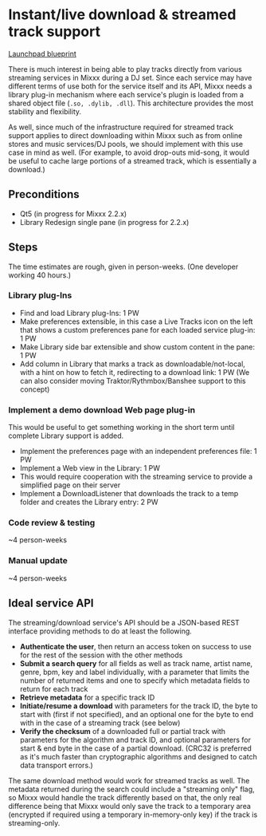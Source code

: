 # Instant/live download & streamed track support

[Launchpad
blueprint](https://blueprints.launchpad.net/mixxx/+spec/streamed-live-downloaded-tracks)

There is much interest in being able to play tracks directly from
various streaming services in Mixxx during a DJ set. Since each service
may have different terms of use both for the service itself and its API,
Mixxx needs a library plug-in mechanism where each service's plugin is
loaded from a shared object file (`.so, .dylib, .dll`). This
architecture provides the most stability and flexibility.

As well, since much of the infrastructure required for streamed track
support applies to direct downloading within Mixxx such as from online
stores and music services/DJ pools, we should implement with this use
case in mind as well. (For example, to avoid drop-outs mid-song, it
would be useful to cache large portions of a streamed track, which is
essentially a download.)

## Preconditions

  - Qt5 (in progress for Mixxx 2.2.x)
  - Library Redesign single pane (in progress for 2.2.x) 

## Steps

The time estimates are rough, given in person-weeks. (One developer
working 40 hours.)

### Library plug-Ins

  - Find and load Library plug-Ins: 1 PW 
  - Make preferences extensible, in this case a Live Tracks icon on the
    left that shows a custom preferences pane for each loaded service
    plug-in: 1 PW
  - Make Library side bar extensible and show custom content in the
    pane: 1 PW
  - Add column in Library that marks a track as downloadable/not-local,
    with a hint on how to fetch it, redirecting to a download link: 1 PW
    (We can also consider moving Traktor/Rythmbox/Banshee support to
    this concept)

### Implement a demo download Web page plug-in

This would be useful to get something working in the short term until
complete Library support is added.

  - Implement the preferences page with an independent preferences file:
    1 PW
  - Implement a Web view in the Library: 1 PW 
  - This would require cooperation with the streaming service to provide
    a simplified page on their server
  - Implement a DownloadListener that downloads the track to a temp
    folder and creates the Library entry: 2 PW

### Code review & testing

\~4 person-weeks

### Manual update

\~4 person-weeks

## Ideal service API

The streaming/download service's API should be a JSON-based REST
interface providing methods to do at least the following.

  - **Authenticate the user**, then return an access token on success to
    use for the rest of the session with the other methods
  - **Submit a search query** for all fields as well as track name,
    artist name, genre, bpm, key and label individually, with a
    parameter that limits the number of returned items and one to
    specify which metadata fields to return for each track
  - **Retrieve metadata** for a specific track ID
  - **Initiate/resume a download** with parameters for the track ID, the
    byte to start with (first if not specified), and an optional one for
    the byte to end with in the case of a streaming track (see below)
  - **Verify the checksum** of a downloaded full or partial track with
    parameters for the algorithm and track ID, and optional parameters
    for start & end byte in the case of a partial download. (CRC32 is
    preferred as it's much faster than cryptographic algorithms and
    designed to catch data transport errors.)

The same download method would work for streamed tracks as well. The
metadata returned during the search could include a "streaming only"
flag, so Mixxx would handle the track differently based on that, the
only real difference being that Mixxx would only save the track to a
temporary area (encrypted if required using a temporary in-memory-only
key) if the track is streaming-only.

